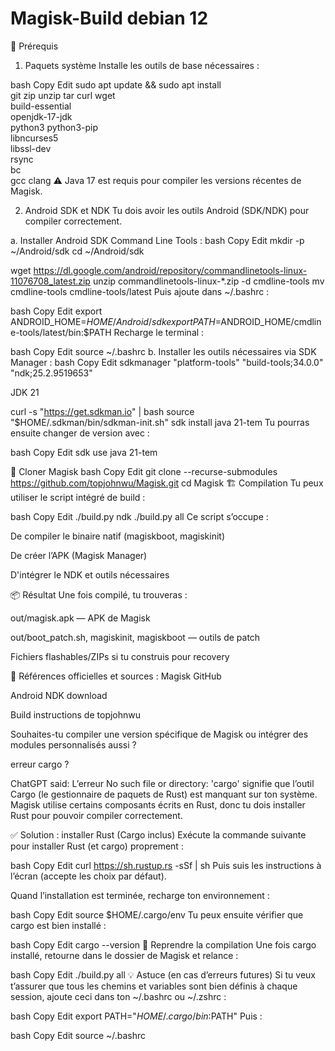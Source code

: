 # Magisk-Build debian 12
🔧 Prérequis
1. Paquets système
Installe les outils de base nécessaires :

bash
Copy
Edit
sudo apt update && sudo apt install \
  git zip unzip tar curl wget \
  build-essential \
  openjdk-17-jdk \
  python3 python3-pip \
  libncurses5 \
  libssl-dev \
  rsync \
  bc \
  gcc clang
⚠️ Java 17 est requis pour compiler les versions récentes de Magisk.

2. Android SDK et NDK
Tu dois avoir les outils Android (SDK/NDK) pour compiler correctement.

a. Installer Android SDK Command Line Tools :
bash
Copy
Edit
mkdir -p ~/Android/sdk
cd ~/Android/sdk

wget https://dl.google.com/android/repository/commandlinetools-linux-11076708_latest.zip
unzip commandlinetools-linux-*.zip -d cmdline-tools
mv cmdline-tools cmdline-tools/latest
Puis ajoute dans ~/.bashrc :

bash
Copy
Edit
export ANDROID_HOME=$HOME/Android/sdk
export PATH=$ANDROID_HOME/cmdline-tools/latest/bin:$PATH
Recharge le terminal :

bash
Copy
Edit
source ~/.bashrc
b. Installer les outils nécessaires via SDK Manager :
bash
Copy
Edit
sdkmanager "platform-tools" "build-tools;34.0.0" "ndk;25.2.9519653"

JDK 21

curl -s "https://get.sdkman.io" | bash
source "$HOME/.sdkman/bin/sdkman-init.sh"
sdk install java 21-tem
Tu pourras ensuite changer de version avec :

bash
Copy
Edit
sdk use java 21-tem



🧰 Cloner Magisk
bash
Copy
Edit
git clone --recurse-submodules https://github.com/topjohnwu/Magisk.git
cd Magisk
🏗️ Compilation
Tu peux utiliser le script intégré de build :

bash
Copy
Edit
./build.py ndk
./build.py all
Ce script s’occupe :

De compiler le binaire natif (magiskboot, magiskinit)

De créer l’APK (Magisk Manager)

D'intégrer le NDK et outils nécessaires


📦 Résultat
Une fois compilé, tu trouveras :

out/magisk.apk — APK de Magisk

out/boot_patch.sh, magiskinit, magiskboot — outils de patch

Fichiers flashables/ZIPs si tu construis pour recovery

📘 Références officielles et sources :
Magisk GitHub

Android NDK download

Build instructions de topjohnwu

Souhaites-tu compiler une version spécifique de Magisk ou intégrer des modules personnalisés aussi ?







erreur cargo ?


ChatGPT said:
L’erreur No such file or directory: 'cargo' signifie que l’outil Cargo (le gestionnaire de paquets de Rust) est manquant sur ton système. Magisk utilise certains composants écrits en Rust, donc tu dois installer Rust pour pouvoir compiler correctement.

✅ Solution : installer Rust (Cargo inclus)
Exécute la commande suivante pour installer Rust (et cargo) proprement :

bash
Copy
Edit
curl https://sh.rustup.rs -sSf | sh
Puis suis les instructions à l’écran (accepte les choix par défaut).

Quand l’installation est terminée, recharge ton environnement :

bash
Copy
Edit
source $HOME/.cargo/env
Tu peux ensuite vérifier que cargo est bien installé :

bash
Copy
Edit
cargo --version
🔁 Reprendre la compilation
Une fois cargo installé, retourne dans le dossier de Magisk et relance :

bash
Copy
Edit
./build.py all
💡 Astuce (en cas d’erreurs futures)
Si tu veux t’assurer que tous les chemins et variables sont bien définis à chaque session, ajoute ceci dans ton ~/.bashrc ou ~/.zshrc :

bash
Copy
Edit
export PATH="$HOME/.cargo/bin:$PATH"
Puis :

bash
Copy
Edit
source ~/.bashrc
